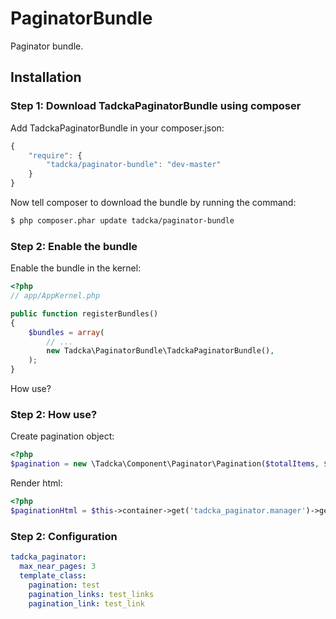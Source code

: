PaginatorBundle
===============

Paginator bundle.

## Installation

### Step 1: Download TadckaPaginatorBundle using composer

Add TadckaPaginatorBundle in your composer.json:

```js
{
    "require": {
        "tadcka/paginator-bundle": "dev-master"
    }
}
```

Now tell composer to download the bundle by running the command:

``` bash
$ php composer.phar update tadcka/paginator-bundle
```

### Step 2: Enable the bundle

Enable the bundle in the kernel:

``` php
<?php
// app/AppKernel.php

public function registerBundles()
{
    $bundles = array(
        // ...
        new Tadcka\PaginatorBundle\TadckaPaginatorBundle(),
    );
}
```

How use?

### Step 2: How use?

Create pagination object:

``` php
<?php
$pagination = new \Tadcka\Component\Paginator\Pagination($totalItems, $currentPage, $itemsPerPage);
```

Render html:

``` php
<?php
$paginationHtml = $this->container->get('tadcka_paginator.manager')->getPaginatorHtml($pagination);
```

### Step 2: Configuration

``` yml
tadcka_paginator:
  max_near_pages: 3
  template_class:
    pagination: test
    pagination_links: test_links
    pagination_link: test_link
```


